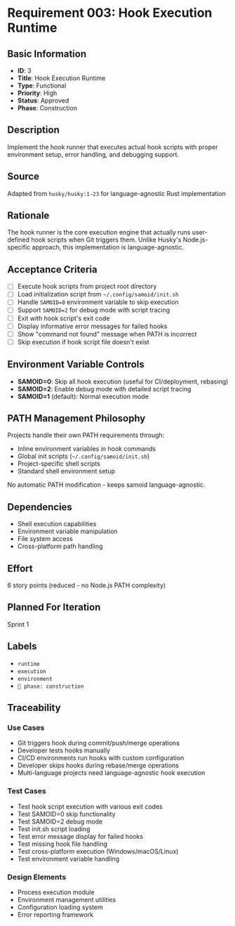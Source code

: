 # Requirement 003: Hook Execution Runtime

## Basic Information
- **ID**: 3
- **Title**: Hook Execution Runtime
- **Type**: Functional
- **Priority**: High
- **Status**: Approved
- **Phase**: Construction

## Description
Implement the hook runner that executes actual hook scripts with proper environment setup, error handling, and debugging support.

## Source
Adapted from `husky/husky:1-23` for language-agnostic Rust implementation

## Rationale
The hook runner is the core execution engine that actually runs user-defined hook scripts when Git triggers them. Unlike Husky's Node.js-specific approach, this implementation is language-agnostic.

## Acceptance Criteria
- [ ] Execute hook scripts from project root directory
- [ ] Load initialization script from `~/.config/samoid/init.sh`
- [ ] Handle `SAMOID=0` environment variable to skip execution
- [ ] Support `SAMOID=2` for debug mode with script tracing
- [ ] Exit with hook script's exit code
- [ ] Display informative error messages for failed hooks
- [ ] Show "command not found" message when PATH is incorrect
- [ ] Skip execution if hook script file doesn't exist

## Environment Variable Controls
- **SAMOID=0**: Skip all hook execution (useful for CI/deployment, rebasing)
- **SAMOID=2**: Enable debug mode with detailed script tracing
- **SAMOID=1** (default): Normal execution mode

## PATH Management Philosophy
Projects handle their own PATH requirements through:
- Inline environment variables in hook commands
- Global init scripts (`~/.config/samoid/init.sh`)
- Project-specific shell scripts
- Standard shell environment setup

No automatic PATH modification - keeps samoid language-agnostic.

## Dependencies
- Shell execution capabilities
- Environment variable manipulation
- File system access
- Cross-platform path handling

## Effort
6 story points (reduced - no Node.js PATH complexity)

## Planned For Iteration
Sprint 1

## Labels
- `runtime`
- `execution`
- `environment`
- `🔨 phase: construction`

## Traceability

### Use Cases
- Git triggers hook during commit/push/merge operations
- Developer tests hooks manually
- CI/CD environments run hooks with custom configuration
- Developer skips hooks during rebase/merge operations
- Multi-language projects need language-agnostic hook execution

### Test Cases
- Test hook script execution with various exit codes
- Test SAMOID=0 skip functionality
- Test SAMOID=2 debug mode
- Test init.sh script loading
- Test error message display for failed hooks
- Test missing hook file handling
- Test cross-platform execution (Windows/macOS/Linux)
- Test environment variable handling

### Design Elements
- Process execution module
- Environment management utilities
- Configuration loading system
- Error reporting framework